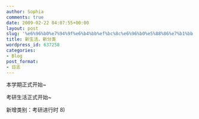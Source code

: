 ```yaml
---
author: Sophia
comments: true
date: 2009-02-22 04:07:55+00:00
layout: post
slug: '%e6%96%b0%e7%94%9f%e6%b4%bb%ef%bc%8c%e6%96%b0%e5%88%86%e7%b1%bb'
title: 新生活，新分类
wordpress_id: 637258
categories:
- Blog
post_format:
- 日志
---
```


本学期正式开始~

考研生活正式开始~

新增类别：考研进行时 8)  

